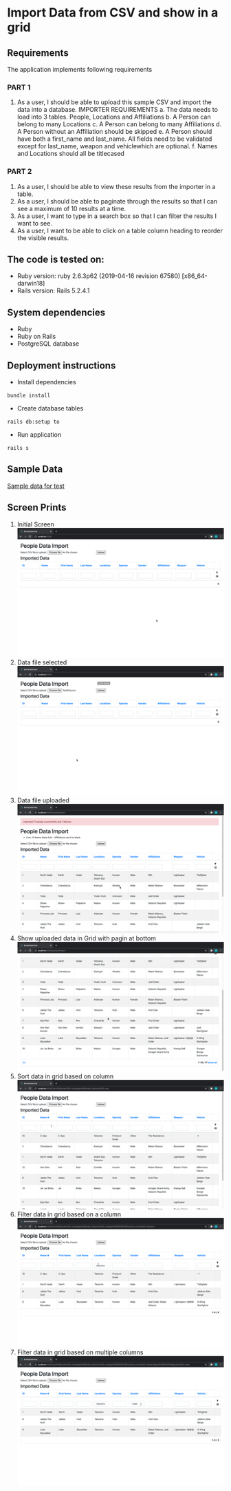 # Import Data from CSV and show in a grid

## Requirements

The application implements following requirements

### PART 1

1. As a user, I should be able to upload this sample CSV and import the data into a database.
IMPORTER REQUIREMENTS
a. The data needs to load into 3 tables. People, Locations and Affiliations
b. A Person can belong to many Locations
c. A Person can belong to many Affiliations
d. A Person without an Affiliation should be skipped
e. A Person should have both a first_name and last_name. All fields need to be validated except for last_name, weapon and vehiclewhich are optional.
f. Names and Locations should all be titlecased

### PART 2

1. As a user, I should be able to view these results from the importer in a table.
2. As a user, I should be able to paginate through the results so that I can see a maximum of 10 results at a time.
3. As a user, I want to type in a search box so that I can filter the results I want to see.
4. As a user, I want to be able to click on a table column heading to reorder the visible results.


## The code is tested on: 
  
  - Ruby version: ruby 2.6.3p62 (2019-04-16 revision 67580) [x86_64-darwin18]
  - Rails version: Rails 5.2.4.1


## System dependencies
  
  - Ruby
  - Ruby on Rails
  - PostgreSQL database


## Deployment instructions
  
  - Install dependencies
  ```
  bundle install
  ```
  - Create database tables
  ```
  rails db:setup to 
  ```
  - Run application
  ```
  rails s
  ```

## Sample Data
[Sample data for test](./TestData.csv)

## Screen Prints
1. Initial Screen
   ![screen1](./docs/images/1.png)
2. Data file selected
   ![screen2](./docs/images/2.png)
3. Data file uploaded
   ![screen3](./docs/images/3.png)
4. Show uploaded data in Grid with pagin at bottom
   ![screen4](./docs/images/4.png)
5. Sort data in grid based on column
   ![screen5](./docs/images/5.png)
6. Filter data in grid based on a column
   ![screen6](./docs/images/6.png)
7. Filter data in grid based on multiple columns
   ![screen7](./docs/images/7.png)
